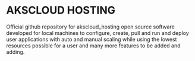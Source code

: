 # AKSCLOUD HOSTING
Official github repository for akscloud_hosting open source software developed for local machines to configure, create, pull and run and deploy user applications with auto and manual scaling while using the lowest resources possible for a user and many more features to be added and adding.
